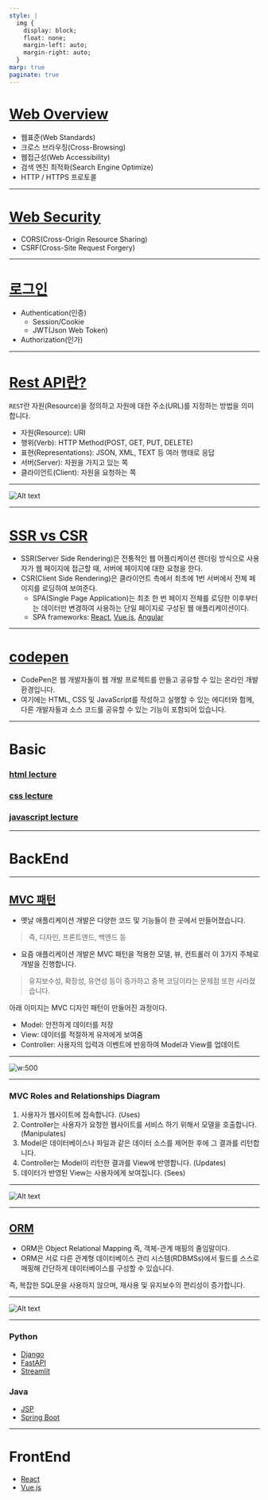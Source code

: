```yaml
---
style: |
  img {
    display: block;
    float: none;
    margin-left: auto;
    margin-right: auto;
  }
marp: true
paginate: true
---
```

# [Web Overview](./Web%20Overview.md)
- 웹표준(Web Standards)
- 크로스 브라우징(Cross-Browsing)
- 웹접근성(Web Accessibility)
- 검색 엔진 최적화(Search Engine Optimize)
- HTTP / HTTPS 프로토콜

---
# [Web Security](./Web%20Security.md)
- CORS(Cross-Origin Resource Sharing)
- CSRF(Cross-Site Request Forgery)

---
# [로그인](./login.md)
- Authentication(인증)
  - Session/Cookie
  - JWT(Json Web Token)
- Authorization(인가)

---
# [Rest API란?](https://meetup.nhncloud.com/posts/92)
`REST`란 자원(Resource)을 정의하고 자원에 대한 주소(URL)를 지정하는 방법을 의미합니다.
- 자원(Resource): URI
- 행위(Verb): HTTP Method(POST, GET, PUT, DELETE)
- 표현(Representations): JSON, XML, TEXT 등 여러 행태로 응답
- 서버(Server): 자원을 가지고 있는 쪽
- 클라이언트(Client): 자원을 요청하는 쪽

---
![Alt text](./img/image-3.png)

---
# [SSR vs CSR](./SSR%20vs%20CSR.md)
- SSR(Server Side Rendering)은 전통적인 웹 어플리케이션 렌더링 방식으로 사용자가 웹 페이지에 접근할 때, 서버에 페이지에 대한 요청을 한다. 
- CSR(Client Side Rendering)은 클라이언트 측에서 최초에 1번 서버에서 전체 페이지를 로딩하여 보여준다. 
  - SPA(Single Page Application)는 최초 한 번 페이지 전체를 로딩한 이후부터는 데이터만 변경하여 사용하는 단일 페이지로 구성된 웹 애플리케이션이다. 
  - SPA frameworks: [React](https://react.dev/), [Vue.js](https://vuejs.org/), [Angular](https://angular.io/)

---
# [codepen](https://codepen.io/seulbinim/pen/rRjBpp/)
- CodePen은 웹 개발자들이 웹 개발 프로젝트를 만들고 공유할 수 있는 온라인 개발 환경입니다. 
- 여기에는 HTML, CSS 및 JavaScript를 작성하고 실행할 수 있는 에디터와 함께, 다른 개발자들과 소스 코드를 공유할 수 있는 기능이 포함되어 있습니다.

---
# Basic
### [html lecture](./1.%20html/README.md)
### [css lecture](./2.%20css/README.md)
### [javascript lecture](3.%20javascript/README.md)

---
# BackEnd

---
## [MVC 패턴](https://www.essenceandartifact.com/2012/12/the-essence-of-mvc.html)
- 옛날 애플리케이션 개발은 다양한 코드 및 기능들이 한 곳에서 만들어졌습니다.
> 즉, 디자인, 프론트엔드, 백엔드 등
- 요즘 애플리케이션 개발은 MVC 패턴을 적용한 모델, 뷰, 컨트롤러 이 3가지 주체로 개발을 진행합니다.
> 유지보수성, 확장성, 유연성 등이 증가하고 중복 코딩이라는 문제점 또한 사라졌습니다.

아래 이미지는 MVC 디자인 패턴이 만들어진 과정이다.
- Model: 안전하게 데이터를 저장
- View: 데이터를 적절하게 유저에게 보여줌
- Controller: 사용자의 입력과 이벤트에 반응하여 Model과 View를 업데이트

---
![w:500](./img/image11.png)

---
### MVC Roles and Relationships Diagram
1. 사용자가 웹사이트에 접속합니다. (Uses)
2. Controller는 사용자가 요청한 웹사이트를 서비스 하기 위해서 모델을 호출합니다. (Manipulates)
3. Model은 데이터베이스나 파일과 같은 데이터 소스를 제어한 후에 그 결과를 리턴합니다.
4. Controller는 Model이 리턴한 결과를 View에 반영합니다. (Updates)
5. 데이터가 반영된 View는 사용자에게 보여집니다. (Sees)

---
![Alt text](./img/image.png)

---
## [ORM](https://geonlee.tistory.com/207)
- ORM은 Object Relational Mapping 즉, 객체-관계 매핑의 줄임말이다.
- ORM은 서로 다른 관계형 데이터베이스 관리 시스템(RDBMSs)에서 필드를 스스로 매핑해 간단하게 데이터베이스를 구성할 수 있습니다.

즉, 복잡한 SQL문을 사용하지 않으며, 재사용 및 유지보수의 편리성이 증가합니다.

---
![Alt text](./img/image-4.png)

---
### Python
- [Django](./4.%20backend/python//Django/README.md)
- [FastAPI](./4.%20backend/python//FastAPI/README.md)
- [Streamlit](./4.%20backend/python/Streamlit/README.md)
### Java
- [JSP](./4.%20backend/java//JSP/README.md)
- [Spring Boot](./4.%20backend/java//SpringBoot/README.md)

---
# FrontEnd
- [React](./5.%20frontend/React/README.md)
- [Vue.js](./5.%20frontend/Vue.js/README.md)




